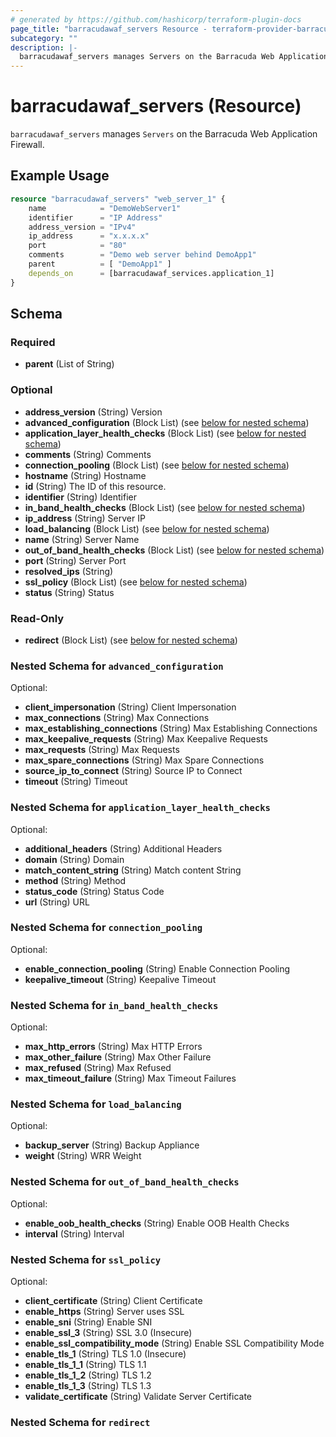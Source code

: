 ```yaml
---
# generated by https://github.com/hashicorp/terraform-plugin-docs
page_title: "barracudawaf_servers Resource - terraform-provider-barracudawaf"
subcategory: ""
description: |-
  barracudawaf_servers manages Servers on the Barracuda Web Application Firewall.
---
```


# barracudawaf_servers (Resource)

`barracudawaf_servers` manages `Servers` on the Barracuda Web Application Firewall.

## Example Usage

```terraform
resource "barracudawaf_servers" "web_server_1" {
    name            = "DemoWebServer1"
    identifier      = "IP Address"
    address_version = "IPv4"
    ip_address      = "x.x.x.x"
    port            = "80"
    comments        = "Demo web server behind DemoApp1"
    parent          = [ "DemoApp1" ]
    depends_on      = [barracudawaf_services.application_1]
}
```

<!-- schema generated by tfplugindocs -->
## Schema

### Required

- **parent** (List of String)

### Optional

- **address_version** (String) Version
- **advanced_configuration** (Block List) (see [below for nested schema](#nestedblock--advanced_configuration))
- **application_layer_health_checks** (Block List) (see [below for nested schema](#nestedblock--application_layer_health_checks))
- **comments** (String) Comments
- **connection_pooling** (Block List) (see [below for nested schema](#nestedblock--connection_pooling))
- **hostname** (String) Hostname
- **id** (String) The ID of this resource.
- **identifier** (String) Identifier
- **in_band_health_checks** (Block List) (see [below for nested schema](#nestedblock--in_band_health_checks))
- **ip_address** (String) Server IP
- **load_balancing** (Block List) (see [below for nested schema](#nestedblock--load_balancing))
- **name** (String) Server Name
- **out_of_band_health_checks** (Block List) (see [below for nested schema](#nestedblock--out_of_band_health_checks))
- **port** (String) Server Port
- **resolved_ips** (String)
- **ssl_policy** (Block List) (see [below for nested schema](#nestedblock--ssl_policy))
- **status** (String) Status

### Read-Only

- **redirect** (Block List) (see [below for nested schema](#nestedblock--redirect))

<a id="nestedblock--advanced_configuration"></a>
### Nested Schema for `advanced_configuration`

Optional:

- **client_impersonation** (String) Client Impersonation
- **max_connections** (String) Max Connections
- **max_establishing_connections** (String) Max Establishing Connections
- **max_keepalive_requests** (String) Max Keepalive Requests
- **max_requests** (String) Max Requests
- **max_spare_connections** (String) Max Spare Connections
- **source_ip_to_connect** (String) Source IP to Connect
- **timeout** (String) Timeout


<a id="nestedblock--application_layer_health_checks"></a>
### Nested Schema for `application_layer_health_checks`

Optional:

- **additional_headers** (String) Additional Headers
- **domain** (String) Domain
- **match_content_string** (String) Match content String
- **method** (String) Method
- **status_code** (String) Status Code
- **url** (String) URL


<a id="nestedblock--connection_pooling"></a>
### Nested Schema for `connection_pooling`

Optional:

- **enable_connection_pooling** (String) Enable Connection Pooling
- **keepalive_timeout** (String) Keepalive Timeout


<a id="nestedblock--in_band_health_checks"></a>
### Nested Schema for `in_band_health_checks`

Optional:

- **max_http_errors** (String) Max HTTP Errors
- **max_other_failure** (String) Max Other Failure
- **max_refused** (String) Max Refused
- **max_timeout_failure** (String) Max Timeout Failures


<a id="nestedblock--load_balancing"></a>
### Nested Schema for `load_balancing`

Optional:

- **backup_server** (String) Backup Appliance
- **weight** (String) WRR Weight


<a id="nestedblock--out_of_band_health_checks"></a>
### Nested Schema for `out_of_band_health_checks`

Optional:

- **enable_oob_health_checks** (String) Enable OOB Health Checks
- **interval** (String) Interval


<a id="nestedblock--ssl_policy"></a>
### Nested Schema for `ssl_policy`

Optional:

- **client_certificate** (String) Client Certificate
- **enable_https** (String) Server uses SSL
- **enable_sni** (String) Enable SNI
- **enable_ssl_3** (String) SSL 3.0 (Insecure)
- **enable_ssl_compatibility_mode** (String) Enable SSL Compatibility Mode
- **enable_tls_1** (String) TLS 1.0 (Insecure)
- **enable_tls_1_1** (String) TLS 1.1
- **enable_tls_1_2** (String) TLS 1.2
- **enable_tls_1_3** (String) TLS 1.3
- **validate_certificate** (String) Validate Server Certificate


<a id="nestedblock--redirect"></a>
### Nested Schema for `redirect`


